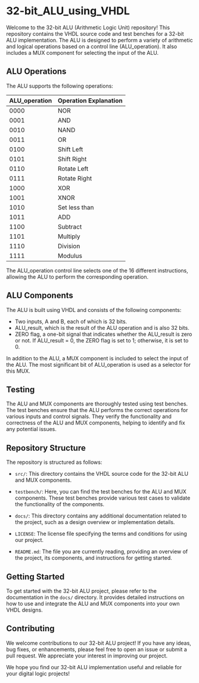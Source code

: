 # 32-bit_ALU_using_VHDL

Welcome to the 32-bit ALU (Arithmetic Logic Unit) repository! This repository contains the VHDL source code and test benches for a 32-bit ALU implementation. The ALU is designed to perform a variety of arithmetic and logical operations based on a control line (ALU_operation). It also includes a MUX component for selecting the input of the ALU.

## ALU Operations

The ALU supports the following operations:

| ALU_operation | Operation Explanation |
| ------------- | --------------------- |
| 0000          | NOR                   |
| 0001          | AND                   |
| 0010          | NAND                  |
| 0011          | OR                    |
| 0100          | Shift Left            |
| 0101          | Shift Right           |
| 0110          | Rotate Left           |
| 0111          | Rotate Right          |
| 1000          | XOR                   |
| 1001          | XNOR                  |
| 1010          | Set less than         |
| 1011          | ADD                   |
| 1100          | Subtract              |
| 1101          | Multiply              |
| 1110          | Division              |
| 1111          | Modulus               |

The ALU_operation control line selects one of the 16 different instructions, allowing the ALU to perform the corresponding operation.

## ALU Components

The ALU is built using VHDL and consists of the following components:

- Two inputs, A and B, each of which is 32 bits.
- ALU_result, which is the result of the ALU operation and is also 32 bits.
- ZERO flag, a one-bit signal that indicates whether the ALU_result is zero or not. If ALU_result = 0, the ZERO flag is set to 1; otherwise, it is set to 0.

In addition to the ALU, a MUX component is included to select the input of the ALU. The most significant bit of ALU_operation is used as a selector for this MUX.

## Testing

The ALU and MUX components are thoroughly tested using test benches. The test benches ensure that the ALU performs the correct operations for various inputs and control signals. They verify the functionality and correctness of the ALU and MUX components, helping to identify and fix any potential issues.

## Repository Structure

The repository is structured as follows:

- `src/`: This directory contains the VHDL source code for the 32-bit ALU and MUX components.

- `testbench/`: Here, you can find the test benches for the ALU and MUX components. These test benches provide various test cases to validate the functionality of the components.

- `docs/`: This directory contains any additional documentation related to the project, such as a design overview or implementation details.

- `LICENSE`: The license file specifying the terms and conditions for using our project.

- `README.md`: The file you are currently reading, providing an overview of the project, its components, and instructions for getting started.

## Getting Started

To get started with the 32-bit ALU project, please refer to the documentation in the `docs/` directory. It provides detailed instructions on how to use and integrate the ALU and MUX components into your own VHDL designs.

## Contributing

We welcome contributions to our 32-bit ALU project! If you have any ideas, bug fixes, or enhancements, please feel free to open an issue or submit a pull request. We appreciate your interest in improving our project.

We hope you find our 32-bit ALU implementation useful and reliable for your digital logic projects!
